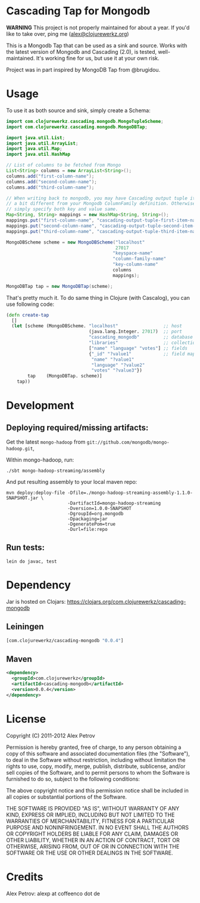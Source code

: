 # Cascading Tap for Mongodb

__WARNING__ This project is not properly maintained for about a year.
If you'd like to take over, ping me (alex@clojurewerkz.org)

This is a Mongodb Tap that can be used as a sink and source. Works
with the latest version of Mongodb and Cascading (2.0), is tested,
well-maintained. It's working fine for us, but use it at your own
risk.

Project was in part inspired by MongoDB Tap from @brugidou.

# Usage

To use it as both source and sink, simply create a Schema:


```java
import com.clojurewerkz.cascading.mongodb.MongoTupleScheme;
import com.clojurewerkz.cascading.mongodb.MongoDBTap;

import java.util.List;
import java.util.ArrayList;
import java.util.Map;
import java.util.HashMap

// List of columns to be fetched from Mongo
List<String> columns = new ArrayList<String>();
columns.add("first-column-name");
columns.add("second-column-name");
columns.add("third-column-name");

// When writing back to mongodb, you may have Cascading output tuple item names
// a bit different from your Mongodb ColumnFamily definition. Otherwise, you can
// simply specify both key and value same.
Map<String, String> mappings = new HashMap<String, String>();
mappings.put("first-column-name", "cascading-output-tuple-first-item-name");
mappings.put("second-column-name", "cascading-output-tuple-second-item-name");
mappings.put("third-column-name", "cascading-output-tuple-third-item-name");

MongoDBScheme scheme = new MongoDBScheme("localhost"
                                         27017
                                        "keyspace-name"
                                        "column-family-name"
                                        "key-column-name"
                                        columns
                                        mappings);

MongoDBTap tap = new MongoDBTap(scheme);
```

That's pretty much it. To do same thing in Clojure (with Cascalog),
you can use following code:

```clojure
(defn create-tap
  []
  (let [scheme (MongoDBScheme. "localhost"                 ;; host
                               (java.lang.Integer. 27017)  ;; port
                               "cascading_mongodb"         ;; database
                               "libraries"                 ;; collection
                               ["name" "language" "votes"] ;; fields
                               {"_id" "?value1"            ;; field mappings
                                "name" "?value1"
                                "language" "?value2"
                                "votes" "?value3"})
        tap    (MongoDBTap. scheme)]
    tap))
```

# Development

## Deploying required/missing artifacts:

Get the latest `mongo-hadoop` from `git://github.com/mongodb/mongo-hadoop.git`,

Within mongo-hadoop, run:

```shell
./sbt mongo-hadoop-streaming/assembly
```

And put resulting assembly to your local maven repo:

```shell
mvn deploy:deploy-file -Dfile=./mongo-hadoop-streaming-assembly-1.1.0-SNAPSHOT.jar \
                       -DartifactId=mongo-hadoop-streaming
                       -Dversion=1.0.0-SNAPSHOT
                       -DgroupId=org.mongodb
                       -Dpackaging=jar
                       -DgeneratePom=true
                       -Durl=file:repo
```

## Run tests:

```
lein do javac, test
```

# Dependency

Jar is hosted on Clojars: https://clojars.org/com.clojurewerkz/cascading-mongodb

## Leiningen

```clojure
[com.clojurewerkz/cascading-mongodb "0.0.4"]
```

## Maven

```xml
<dependency>
  <groupId>com.clojurewerkz</groupId>
  <artifactId>cascading-mongodb</artifactId>
  <version>0.0.4</version>
</dependency>
```

# License

Copyright (C) 2011-2012 Alex Petrov

Permission is hereby granted, free of charge, to any person obtaining
a copy of this software and associated documentation files (the
"Software"), to deal in the Software without restriction, including
without limitation the rights to use, copy, modify, merge, publish,
distribute, sublicense, and/or sell copies of the Software, and to
permit persons to whom the Software is furnished to do so, subject to
the following conditions:

The above copyright notice and this permission notice shall be
included in all copies or substantial portions of the Software.

THE SOFTWARE IS PROVIDED "AS IS", WITHOUT WARRANTY OF ANY KIND,
EXPRESS OR IMPLIED, INCLUDING BUT NOT LIMITED TO THE WARRANTIES OF
MERCHANTABILITY, FITNESS FOR A PARTICULAR PURPOSE AND
NONINFRINGEMENT. IN NO EVENT SHALL THE AUTHORS OR COPYRIGHT HOLDERS BE
LIABLE FOR ANY CLAIM, DAMAGES OR OTHER LIABILITY, WHETHER IN AN ACTION
OF CONTRACT, TORT OR OTHERWISE, ARISING FROM, OUT OF OR IN CONNECTION
WITH THE SOFTWARE OR THE USE OR OTHER DEALINGS IN THE SOFTWARE.

# Credits

Alex Petrov: alexp at coffeenco dot de
